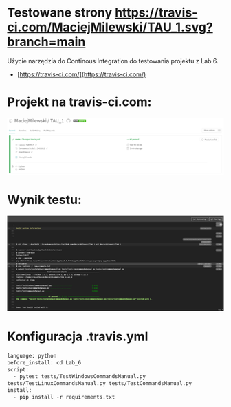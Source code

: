 # Testowane strony https://travis-ci.com/MaciejMilewski/TAU_1.svg?branch=main
Użycie narzędzia do Continous Integration do testowania projektu z Lab 6.
  - [https://travis-ci.com/](https://travis-ci.com/)

# Projekt na travis-ci.com: 
![alt text](img/travis_project_page.png?raw=true "Project panel on travis-ci.com")

# Wynik testu:
![alt text](img/result.png?raw=true "Output logs from travis website")

# Konfiguracja .travis.yml
```
language: python
before_install: cd Lab_6
script:
  - pytest tests/TestWindowsCommandsManual.py tests/TestLinuxCommandsManual.py tests/TestCommandsManual.py
install:
  - pip install -r requirements.txt
```